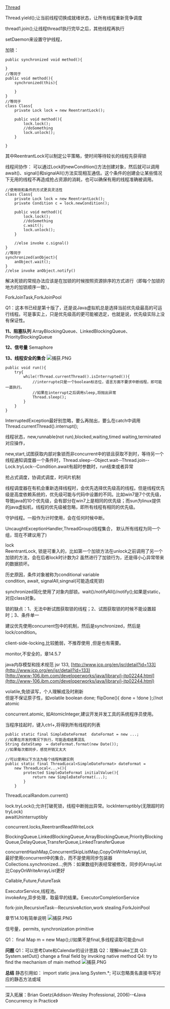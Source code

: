 [Thread](./Thread.md)



Thread.yield\(\);让当前线程切换成就绪状态，让所有线程重新竞争调度

 thread1.join\(\);让线程thread1执行完毕之后，其他线程再执行

 setDaemon来设置守护线程，

加锁：

```text
public synchronized void method(){

}
//等同于
public void method(){
    synchronized(this){

    }
}
//等同于
class Class{
    private Lock lock = new ReentrantLock();

    public void method(){
        lock.lock();
        //doSomething
        lock.unlock();
    }

}
```

其中ReentrantLock可以制定公平策略，使时间等待较长的线程先获得锁

线程间协作： 可以通过Lock的newCondition\(\)方法创建对象，然后就可以调用await\(\)、signal\(\)和signalAll\(\)方法实现相互通信。这个条件的创建会让某些情况下无用的线程不再造成抢占资源的消耗，也可以确保有用的线程准确被调用。

```text
//使用琐和条件的方式更具灵活性
class Class{
    private Lock lock = new ReentrantLock();
    private Condition c = lock.newCondition();

    public void method(){
        lock.lock();
        //doSomething
        c.wait();
        lock.unlock();
    }

    //else invoke c.signal()
}
//等同于
synchronized(anObject){
    anObject.wait();
}
//else invoke anObject.notify()
```

解决死锁的常规办法应该是在加锁的时候按照资源排序的方式进行（即每个加锁的地方的加锁顺序一致）。

ForkJoinTask,ForkJoinPool

Q1：这本书已经是第十版了，还是说Java虚拟机总是选择当前优先级最高的可运行线程。可是事实上，只是优先级高的更可能被选定，也就是说，优先级实际上没有保证性。

**11、阻塞队列** ArrayBlockingQueue、LinkedBlockingQueue、PriorityBlockingQueue

**12、信号量** Semaphore

**13、线程安全的集合** ![&#x6355;&#x83B7;.PNG](https://upload-images.jianshu.io/upload_images/1936727-f5b9c77493f8d70d.PNG?imageMogr2/auto-orient/strip%7CimageView2/2/w/1240)







```text
public void run(){
    try{
        while(!Thread.currentThread().isInterrupted()){
            //interrupte只是一个boolean标志位，语言方面不要求中断线程，即可能一直执行。
            //如果在interrupt之后调用sleep,将抛出异常
            Thread.sleep();
        }
    }
}
```

InterruptedException最好别忽略，要么再抛出，要么在catch中调用Thread.currentThread\(\).interrupt\(\);

线程状态，new,runnable\(not run\),blocked,waiting,timed waiting,terminated 对应操作，

new,start,试图获取内部对象锁而非concurrent中的锁且获取不到时，等待另一个线程通知调度器一个条件时，Thread.sleep--Object.wait--Thread.join--Lock.tryLock--Condition.await有超时参数时，run结束或者异常

抢占式调度，协调式调度，时间片机制

线程调度器在有机会重新选择线程时，会优先选择优先级高的线程。但是线程优先级是高度依赖系统的，优先级可能与代码中设置的不同。比如win7是7个优先级，导致java的10个优先级，会有部分在win7上是相同的优先级；而sun为linux提供的java虚拟机，线程的优先级被忽略，即所有线程有相同的优先级。

守护线程。一般作为计时使用，会在任何时候中断。

UncaughtExceptionHandler,ThreadGroup\(线程集合， 默认所有线程为同一个组，现在不建议用了\)

lock  
ReentrantLock, 锁是可重入的，比如第一个加锁方法在unlock之前调用了另一个加锁的方法，会在后者lock时计数为2 虽然进行了加锁行为，还是得小心异常带来的数据损坏。

历史原因，条件对象被称为conditional variable  
condition, await, signalAll,singnal\(可能造成死锁\)

synchronized简化使用了对象内部锁。wait\(\)/notifyAll\(\)/notify\(\);如果是static，对应class对象。

锁的缺点：1、无法中断试图获取锁的线程；2、试图获取锁的时候不能设置超时；3、条件单一

建议优先使用concurrent包中的机制，然后是synchronized，然后是lock/condition。

client-side-locking,比较脆弱，不推荐使用 ,但是也有需要。

monitor,不安全的，章14.5.7

java内存模型和技术规范 jsr 133, [http://www.jcp.org/en/jsr/detail?id=133](http://www.jcp.org/en/jsr/detail?id=133)  
[http://www-106.ibm.com/developerworks/java/library/j-jtp02244.html](http://www-106.ibm.com/developerworks/java/library/j-jtp02244.html)

volatile,免锁读写，个人理解成及时刷新  
但是不保证原子性，如volatile boolean done; flipDone\(\){ done = !done };//not atomic

concurrent.atomic, 如AtomicInteger,建议开发并发工具的系统程序员使用。

当程序挂起时，键入ctrl+\,将得到所有线程的列表

```text
public static final SimpleDateFormat  dateFormat = new ...;
//如果在并发的情况下执行，可能造成结果混乱
String dateStamp  = dateFormat.format(new Date());
//如果每次都同步，感觉开销又太大

//可以使用以下方法为每个线程构建实例
public static final ThreadLocal<SimpleDateFormat> dateFormat = 
    new ThreadLocal<...>(){
        protected SimpleDateFormat initialValue(){
            return new SimpleDateFormat(...);
        }
    }
```

ThreadLocalRandom.current\(\)

lock.tryLock\(\);允许打破死锁，线程中断抛出异常。lockInterruptibly\(无限超时的tryLock\)  
awaitUninterruptibly

concurrent.locks,ReentrantReadWriteLock

BlockingQueue.LinkedBlockingQueue,ArrayBlockingQueue,PriorityBlockingQueue,DelayQueue,TransferQueue,LinkedTransferQueue

concurrentHashMap,ConcurrentSkipListMap,CopyOnWriteArrayList,  
最好使用concurrent中的集合，而不是使用同步包装器Collections.synchronized...;例外：如果数组列表经常被修改，同步的ArrayList比CopyOnWriteArrayList更好

Callable,Future,FutureTask

ExecutorService,线程池。  
invokeAny,异步处理，取最早的结果。ExecutorCompletionService

fork-join,RecursiveTask--RecursiveAction,work stealing.ForkJoinPool

章节14.10有简单说明 ![&#x6355;&#x83B7;.PNG](https://upload-images.jianshu.io/upload_images/1936727-f191432071a5ec2a.PNG?imageMogr2/auto-orient/strip%7CimageView2/2/w/1240)

信号量，permits, synchronization primitive

Q1： final Map m = new Map\(\);//如果不是final,多线程读取可能会null

**问题** Q1：可以思考Date和Calendar的设计思路 Q2：理解make工具 Q3: System.setOut\(\) change a final field by invoking native method Q4: try to find the mechanism of main method ![&#x6355;&#x83B7;.PNG](https://upload-images.jianshu.io/upload_images/1936727-11400fb5e790c1ef.PNG?imageMogr2/auto-orient/strip%7CimageView2/2/w/1240)

**总结** 静态引用如： import static java.lang.System.\*; 可以忽略类名直接书写对应的静态方法或域



---

深入拓展：Brian Goetz\(Addison-Wesley Professional, 2006\)--《Java Concurrency in Practice》

